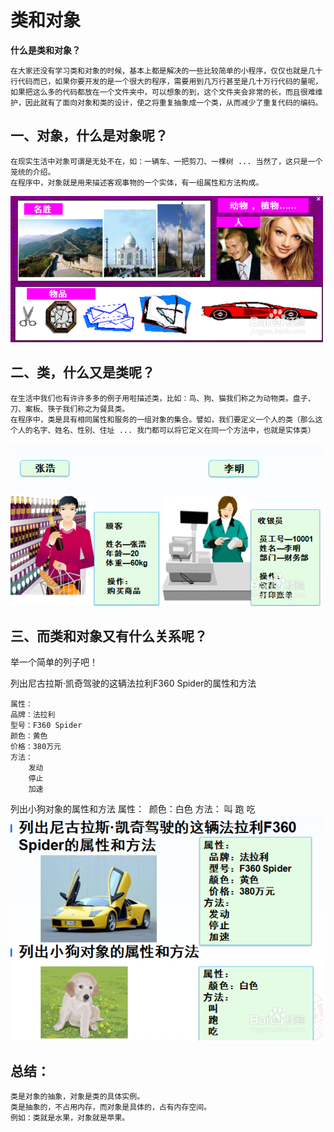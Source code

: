# 类和对象

**什么是类和对象？**

    在大家还没有学习类和对象的时候，基本上都是解决的一些比较简单的小程序，仅仅也就是几十行代码而已，如果你要开发的是一个很大的程序，需要用到几万行甚至是几十万行代码的量呢，如果把这么多的代码都放在一个文件夹中，可以想象的到，这个文件夹会非常的长，而且很难维护，因此就有了面向对象和类的设计，使之将重复抽象成一个类，从而减少了重复代码的编码。

## 一、对象，什么是对象呢？
    在现实生活中对象可谓是无处不在，如：一辆车、一把剪刀、一棵树 ... 当然了，这只是一个笼统的介绍。
    在程序中，对象就是用来描述客观事物的一个实体，有一组属性和方法构成。
![images](./images/img031.png)


## 二、类，什么又是类呢？
    在生活中我们也有许许多多的例子用啦描述类，比如：鸟、狗、猫我们称之为动物类。盘子、刀、案板、筷子我们称之为餐具类。
    在程序中，类是具有相同属性和服务的一组对象的集合。譬如，我们要定义一个人的类（那么这个人的名字、姓名、性别、住址 ... 我门都可以将它定义在同一个方法中，也就是实体类）
![images](./images/img032.png)

## 三、而类和对象又有什么关系呢？

举一个简单的列子吧！

列出尼古拉斯·凯奇驾驶的这辆法拉利F360 Spider的属性和方法

    属性：
    品牌：法拉利
    型号：F360 Spider
    颜色：黄色
    价格：380万元
    方法：
        发动
        停止
        加速

列出小狗对象的属性和方法
    属性： 
    颜色：白色
    方法：
        叫
        跑
        吃
![images](./images/img033.png)

## 总结：
    类是对象的抽象，对象是类的具体实例。
    类是抽象的，不占用内存，而对象是具体的，占有内存空间。
    例如：类就是水果，对象就是苹果。